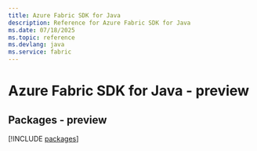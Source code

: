 ```yaml
---
title: Azure Fabric SDK for Java
description: Reference for Azure Fabric SDK for Java
ms.date: 07/18/2025
ms.topic: reference
ms.devlang: java
ms.service: fabric
---
```

# Azure Fabric SDK for Java - preview
## Packages - preview
[!INCLUDE [packages](fabric-index.md)]